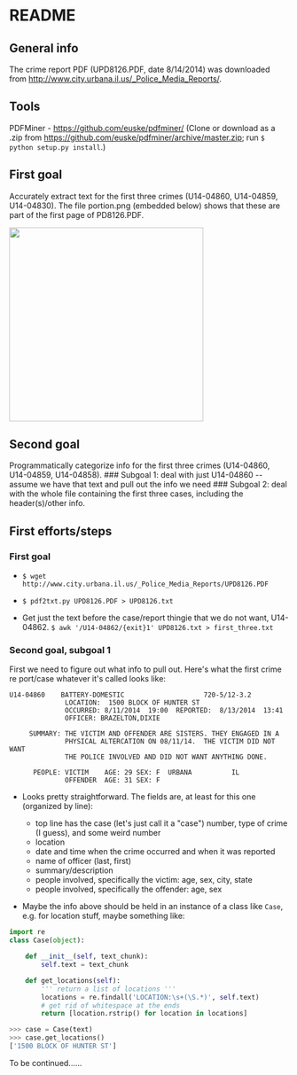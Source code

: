 README
========

General info
-------------
The crime report PDF (UPD8126.PDF, date 8/14/2014) was downloaded from http://www.city.urbana.il.us/_Police_Media_Reports/.

Tools
-------
PDFMiner - https://github.com/euske/pdfminer/ (Clone or download as a .zip from https://github.com/euske/pdfminer/archive/master.zip; run ```$ python setup.py install```.)

First goal
-----------
Accurately extract text for the first three crimes (U14-04860, U14-04859, U14-04830). The file portion.png (embedded below) shows that these are part of the first page of PD8126.PDF.

<img src="https://cloud.githubusercontent.com/assets/4472418/3943362/f564921c-259b-11e4-9a17-7f23782f7742.png" width="350px">

Second goal
--------------
Programmatically categorize info for the first three crimes (U14-04860, U14-04859, U14-04858).
    ### Subgoal 1: deal with just U14-04860 -- assume we have that text and pull out the info we need
    ### Subgoal 2: deal with the whole file containing the first three cases, including the header(s)/other info.

First efforts/steps
--------------------
### First goal
* ```$ wget http://www.city.urbana.il.us/_Police_Media_Reports/UPD8126.PDF```

* ```$ pdf2txt.py UPD8126.PDF > UPD8126.txt```

* Get just the text before the case/report thingie that we do not want, U14-04862.
  ```$ awk '/U14-04862/{exit}1' UPD8126.txt > first_three.txt```

### Second goal, subgoal 1
First we need to figure out what info to pull out. Here's what the first crime re
port/case whatever it's called looks like:

```
U14-04860    BATTERY-DOMESTIC                    720-5/12-3.2
              LOCATION:  1500 BLOCK OF HUNTER ST
              OCCURRED: 8/11/2014  19:00  REPORTED:  8/13/2014  13:41
              OFFICER: BRAZELTON,DIXIE

     SUMMARY: THE VICTIM AND OFFENDER ARE SISTERS. THEY ENGAGED IN A
              PHYSICAL ALTERCATION ON 08/11/14.  THE VICTIM DID NOT WANT
              THE POLICE INVOLVED AND DID NOT WANT ANYTHING DONE.

      PEOPLE: VICTIM    AGE: 29 SEX: F  URBANA          IL
              OFFENDER  AGE: 31 SEX: F
```

* Looks pretty straightforward. The fields are, at least for this one (organized by line):
  * top line has the case (let's just call it a "case") number, type of crime (I guess), and some weird number
  * location
  * date and time when the crime occurred and when it was reported
  * name of officer (last, first)
  * summary/description
  * people involved, specifically the victim: age, sex, city, state
  * people involved, specifically the offender: age, sex

* Maybe the info above should be held in an instance of a class like
```Case```, e.g. for location stuff, maybe something like:
``` python
import re
class Case(object):

    def __init__(self, text_chunk):
        self.text = text_chunk

    def get_locations(self):
        ''' return a list of locations '''
        locations = re.findall('LOCATION:\s+(\S.*)', self.text)
        # get rid of whitespace at the ends
        return [location.rstrip() for location in locations]
```

``` python
>>> case = Case(text)
>>> case.get_locations()
['1500 BLOCK OF HUNTER ST']
```
To be continued......
